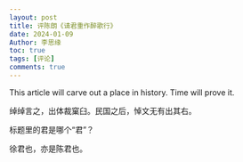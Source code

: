 ```yaml
---
layout: post
title: 评陈朗《请君重作醉歌行》
date: 2024-01-09
Author: 李思缘
toc: true
tags: [评论]
comments: true
--- 
```


This article will carve out a place in history. Time will prove it.

绰绰言之，出体裁窠臼。民国之后，悼文无有出其右。

标题里的君是哪个“君”？

徐君也，亦是陈君也。
